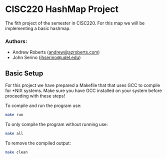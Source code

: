 # CISC220 HashMap Project

The fith project of the semester in CISC220. For this map we will be implementing a basic hashmap.

### Authors:
- Andrew Roberts (andrew@azroberts.com)
- John Serino (jhserino@udel.edu)

## Basic Setup

For this project we have prepared a Makefile that that uses GCC to compile for *NIX systems. Make sure you have GCC installed on your system before proceeding with these steps!

To compile and run the program use:
```bash
make run
```

To only compile the program without running use:
```bash
make all
```

To remove the compiled output:
```bash
make clean
```
